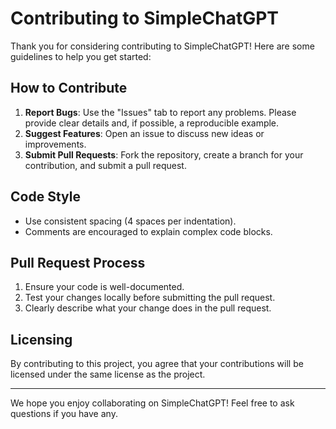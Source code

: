 # Contributing to SimpleChatGPT

Thank you for considering contributing to SimpleChatGPT! Here are some guidelines to help you get started:

## How to Contribute

1. **Report Bugs**: Use the "Issues" tab to report any problems. Please provide clear details and, if possible, a reproducible example.
2. **Suggest Features**: Open an issue to discuss new ideas or improvements.
3. **Submit Pull Requests**: Fork the repository, create a branch for your contribution, and submit a pull request.

## Code Style

- Use consistent spacing (4 spaces per indentation).
- Comments are encouraged to explain complex code blocks.

## Pull Request Process

1. Ensure your code is well-documented.
2. Test your changes locally before submitting the pull request.
3. Clearly describe what your change does in the pull request.

## Licensing

By contributing to this project, you agree that your contributions will be licensed under the same license as the project.

---

We hope you enjoy collaborating on SimpleChatGPT! Feel free to ask questions if you have any.
